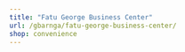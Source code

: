 ```yaml
---
title: "Fatu George Business Center"
url: /gbarnga/fatu-george-business-center/
shop: convenience
---
```

